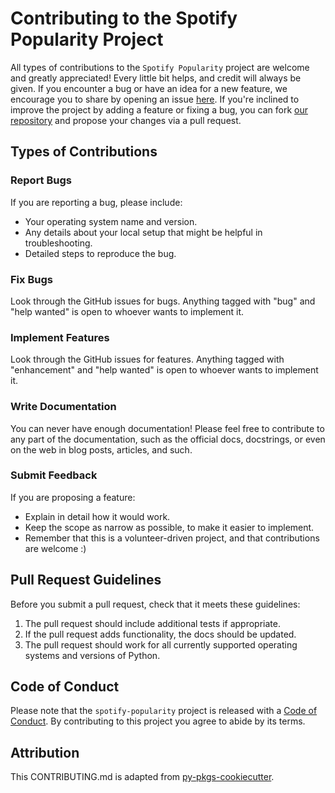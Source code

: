 # Contributing to the Spotify Popularity Project

All types of contributions to the `Spotify Popularity` project are welcome and greatly appreciated! Every little bit
helps, and credit will always be given. If you encounter a bug or have an idea for a new feature, we encourage you to share by opening an issue [here](https://github.com/UBC-MDS/DSCI-532_2024_11_spotify-popularity/issues). If you're inclined to improve the project by adding a feature or fixing a bug, you can fork [our repository](https://github.com/UBC-MDS/DSCI-532_2024_11_spotify-popularity) and propose your changes via a pull request.

## Types of Contributions

### Report Bugs

If you are reporting a bug, please include:

* Your operating system name and version.
* Any details about your local setup that might be helpful in troubleshooting.
* Detailed steps to reproduce the bug.

### Fix Bugs

Look through the GitHub issues for bugs. Anything tagged with "bug" and "help
wanted" is open to whoever wants to implement it.

### Implement Features

Look through the GitHub issues for features. Anything tagged with "enhancement"
and "help wanted" is open to whoever wants to implement it.

### Write Documentation

You can never have enough documentation! Please feel free to contribute to any
part of the documentation, such as the official docs, docstrings, or even
on the web in blog posts, articles, and such.

### Submit Feedback

If you are proposing a feature:

* Explain in detail how it would work.
* Keep the scope as narrow as possible, to make it easier to implement.
* Remember that this is a volunteer-driven project, and that contributions
  are welcome :)

## Pull Request Guidelines

Before you submit a pull request, check that it meets these guidelines:

1. The pull request should include additional tests if appropriate.
2. If the pull request adds functionality, the docs should be updated.
3. The pull request should work for all currently supported operating systems and versions of Python.

## Code of Conduct

Please note that the `spotify-popularity` project is released with a
[Code of Conduct](CODE_OF_CONDUCT.md). By contributing to this project you agree to abide by its terms.

## Attribution

This CONTRIBUTING.md is adapted from [py-pkgs-cookiecutter](https://github.com/py-pkgs/py-pkgs-cookiecutter/blob/main/CONTRIBUTING.md).
